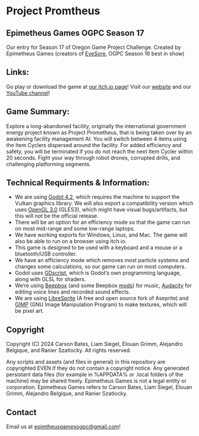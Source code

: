 # Project Promtheus
## Epimetheus Games OGPC Season 17

Our entry for Season 17 of Oregon Game Project Challenge.
Created by Epimetheus Games (creators of [EyeSore](https://github.com/epimetheusgames/OGPC-Season-16), OGPC Season 16 best in show)

## Links:

Go play or download the game at [our itch.io page](https://epimetheusgamesogpc.itch.io/season17beta)!
Visit our [website](https://epimetheus.games/) and our [YouTube channel](https://www.youtube.com/@EpimetheusGamesOGPC)!

## Game Summary:
Explore a long-abandoned facility, originally the international government energy project known as Project Prometheus, that is being taken over by an awakening facility management AI. You will switch between 4 items using the Item Cyclers dispersed around the facility. For added efficiency and safety, you will be terminated if you do not reach the next Item Cycler within 20 seconds. Fight your way through robot drones, corrupted drills, and challenging platforming segments.

## Technical Requirments & Information:

- We are using [Godot 4.2](https://godotengine.org/), which requires the machine to support the Vulkan graphics library. We will also export a compatibility version which uses [OpenGL 3.0](https://www.opengl.org/) (GLES3), which might have visual bugs/artifacts, but this will not be the official release.
- There will be an option for an efficiency mode so that the game can run on most mid-range and some low-range laptops.
- We have working exports for Windows, Linux, and Mac. The game will also be able to run on a browser using itch.io.
- This game is designed to be used with a keyboard and a mouse or a bluetooth/USB controller.
- We have an efficiency mode which removes most particle systems and changes some calculations, so our game can run on most computers.
- Godot uses [GDscript](https://docs.godotengine.org/en/stable/tutorials/scripting/gdscript/gdscript_basics.html), which is Godot’s own programming language, along with GLSL for shaders.
- We’re using [Beepbox](https://www.beepbox.co/) (and some Beepbox [mods](https://ultraabox.github.io/)) for music, [Audacity](https://www.audacityteam.org/) for editing voice lines and recorded sound effects.
- We are using [LibreSprite](https://libresprite.github.io/#!/) (A free and open source fork of Aseprite) and [GIMP](https://www.gimp.org/) (GNU Image Manipulation Program) to make textures, which will be pixel art. 

## Copyright

Copyright (C) 2024 Carson Bates, Liam Siegel, Elouan Grimm, Alejandro Belgique, and Ranier Szatlocky. 
All rights reserved.

Any scripts and assets (and files in general) in this repository are copyrighted EVEN if they do not contain a copyright notice. 
Any generated persistant data files (for example in %APPDATA% or .local folders of the machine) may be shared freely.
Epimetheus Games is not a legal entity or corporation. Epimetheus Games refers to Carson Bates, Liam Siegel, Elouan Grimm, Alejandro Belgique, and Ranier Szatlocky.

## Contact

Email us at <epimtheusgamesogpc@gmail.com>!
